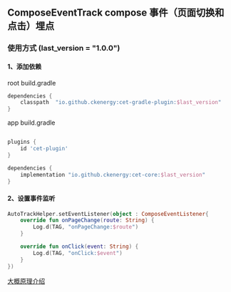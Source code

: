 ## ComposeEventTrack compose 事件（页面切换和点击）埋点

### 使用方式 (last_version = "1.0.0")

#### 1、添加依赖
root build.gradle
``` groovy
dependencies {
    classpath  "io.github.ckenergy:cet-gradle-plugin:$last_version"
}
```
app build.gradle
```groovy

plugins {
    id 'cet-plugin'
}

dependencies {
    implementation "io.github.ckenergy:cet-core:$last_version"
}
```

#### 2、设置事件监听
``` kotlin
AutoTrackHelper.setEventListener(object : ComposeEventListener{
    override fun onPageChange(route: String) {
        Log.d(TAG, "onPageChange:$route")
    }

    override fun onClick(event: String) {
        Log.d(TAG, "onClick:$event")
    }
})
```
[大概原理介绍](cet.md)

